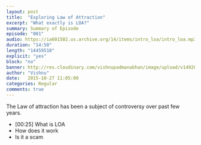```yaml
---
layout: post
title:  "Exploring Law of Attraction"
excerpt: "What exactly is LOA?"
summary: Summary of Episode
episode: "001"
audio: https://ia601502.us.archive.org/14/items/intro_loa/intro_loa.mp3
duration: "14:50"
length: "14459510"
explicit: "yes"
block: "no"
banner: http://res.cloudinary.com/vishnupadmanabhan/image/upload/v1492688973/podcast/wng.png
author: "Vishnu"
date:   2015-10-27 11:05:00
categories: Regular
comments: true
---
```


The Law of attraction has been a subject of controversy over past few years.

- [00:25] What is LOA
- How does it work
- Is it a scam